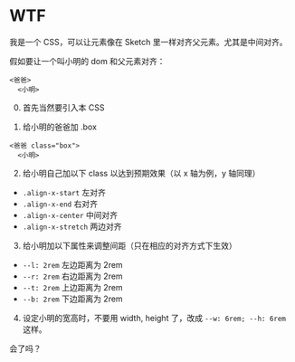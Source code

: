 # WTF

我是一个 CSS，可以让元素像在 Sketch 里一样对齐父元素。尤其是中间对齐。

假如要让一个叫小明的 dom 和父元素对齐：

````
<爸爸>
  <小明>
````
0. 首先当然要引入本 CSS

1. 给小明的爸爸加 .box

````
<爸爸 class="box">
  <小明>
````

2. 给小明自己加以下 class 以达到预期效果（以 x 轴为例，y 轴同理）
  - `.align-x-start` 左对齐
  - `.align-x-end` 右对齐
  - `.align-x-center` 中间对齐
  - `.align-x-stretch` 两边对齐
  
3. 给小明加以下属性来调整间距（只在相应的对齐方式下生效）
  - `--l: 2rem` 左边距离为 2rem
  - `--r: 2rem` 右边距离为 2rem
  - `--t: 2rem` 上边距离为 2rem
  - `--b: 2rem` 下边距离为 2rem
  
4. 设定小明的宽高时，不要用 width, height 了，改成 `--w: 6rem; --h: 6rem` 这样。

会了吗？
